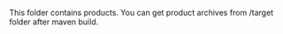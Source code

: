 ﻿This folder contains products. You can get product archives from /target folder after maven build.
